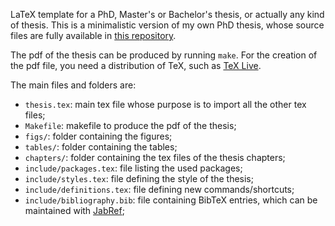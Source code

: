 LaTeX template for a PhD, Master's or Bachelor's thesis, or actually any kind of thesis.
This is a minimalistic version of my own PhD thesis, whose source files are fully available in [this repository](https://github.com/cyrraz/phd-thesis).

The pdf of the thesis can be produced by running `make`.
For the creation of the pdf file, you need a distribution of TeX, such as [TeX Live](https://www.tug.org/texlive/quickinstall.html).

The main files and folders are:
* `thesis.tex`: main tex file whose purpose is to import all the other tex files;
* `Makefile`: makefile to produce the pdf of the thesis;
* `figs/`: folder containing the figures;
* `tables/`: folder containing the tables;
* `chapters/`: folder containing the tex files of the thesis chapters;
* `include/packages.tex`: file listing the used packages;
* `include/styles.tex`: file defining the style of the thesis;
* `include/definitions.tex`: file defining new commands/shortcuts;
* `include/bibliography.bib`: file containing BibTeX entries, which can be maintained with [JabRef](https://www.jabref.org/);


